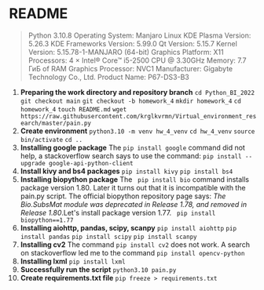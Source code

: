 
# README
>Python 3.10.8
>Operating System: Manjaro Linux
>KDE Plasma Version: 5.26.3
>KDE Frameworks Version: 5.99.0
>Qt Version: 5.15.7
>Kernel Version: 5.15.78-1-MANJARO (64-bit)
>Graphics Platform: X11
>Processors: 4 × Intel® Core™ i5-2500 CPU @ 3.30GHz
>Memory: 7.7 ГиБ of RAM
>Graphics Processor: NVC1
>Manufacturer: Gigabyte Technology Co., Ltd.
>Product Name: P67-DS3-B3
1. **Preparing the work directory and repository branch**
  ```cd Python_BI_2022```
  ```git checkout main```
  ```git checkout -b homework_4```
  ```mkdir homework_4```
  ```cd homework_4```
  ```touch README.md```
  ```wget https://raw.githubusercontent.com/krglkvrmn/Virtual_environment_research/master/pain.py```
2. **Create environment**
```python3.10 -m venv hw_4_venv```
```cd hw_4_venv```
```source bin/activate```
```cd ..```
3. **Installing google package**
The ```pip install google``` command did not help, a stackoverflow search says to use the command:
```pip install --upgrade google-api-python-client```
4. **Install kivy and bs4 packages**
```pip install kivy``` 
```pip install bs4``` 
5. **Installing biopython package**
The ``` pip install bio``` command installs package version 1.80. Later it turns out that it is incompatible with the pain.py script. The official biopython repository page says: *The Bio.SubsMat module was deprecated in Release 1.78, and removed in Release 1.80*.Let's install package version 1.77.
``` pip install biopython==1.77``` 
6. **Installing aiohttp, pandas, scipy, scanpy**
```pip install aiohttp```
```pip install pandas```
```pip install scipy```
```pip install scanpy```
7. **Installing cv2**
The command ```pip install cv2``` does not work. A search on stackoverflow led me to the command
```pip install opencv-python```
8. **Installing lxml**
```pip install lxml```
9. **Successfully run the script**
```python3.10 pain.py```
10. **Create requirements.txt file**
```pip freeze > requirements.txt```

